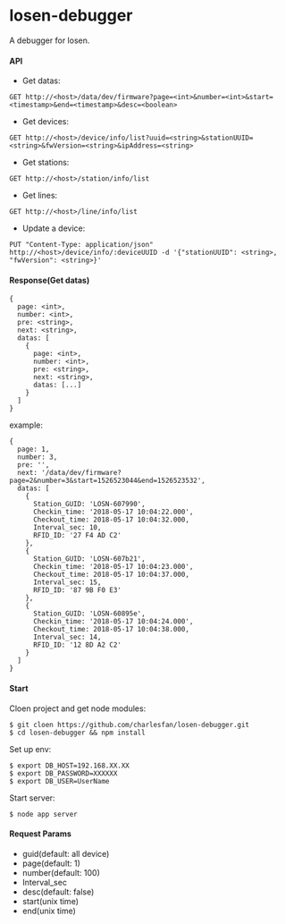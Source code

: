 # losen-debugger
A debugger for losen.
#### API
* Get datas:
```
GET http://<host>/data/dev/firmware?page=<int>&number=<int>&start=<timestamp>&end=<timestamp>&desc=<boolean>
```
* Get devices:
```
GET http://<host>/device/info/list?uuid=<string>&stationUUID=<string>&fwVersion=<string>&ipAddress=<string>
```
* Get stations:
```
GET http://<host>/station/info/list
```
* Get lines:
```
GET http://<host>/line/info/list
```
* Update a device:
```
PUT "Content-Type: application/json" http://<host>/device/info/:deviceUUID -d '{"stationUUID": <string>, "fwVersion": <string>}'
```
#### Response(Get datas)
```
{
  page: <int>,
  number: <int>,
  pre: <string>,
  next: <string>,
  datas: [
    {
      page: <int>,
      number: <int>,
      pre: <string>,
      next: <string>,
      datas: [...]
    }
  ]
}
```
example:
```
{
  page: 1,
  number: 3,
  pre: '',
  next: '/data/dev/firmware?page=2&number=3&start=1526523044&end=1526523532',
  datas: [
    {
      Station_GUID: 'LOSN-607990', 
      Checkin_time: '2018-05-17 10:04:22.000', 
      Checkout_time: 2018-05-17 10:04:32.000, 
      Interval_sec: 10, 
      RFID_ID: '27 F4 AD C2'
    },
    {
      Station_GUID: 'LOSN-607b21', 
      Checkin_time: '2018-05-17 10:04:23.000', 
      Checkout_time: 2018-05-17 10:04:37.000, 
      Interval_sec: 15, 
      RFID_ID: '87 9B F0 E3'
    },
    {
      Station_GUID: 'LOSN-60895e', 
      Checkin_time: '2018-05-17 10:04:24.000', 
      Checkout_time: 2018-05-17 10:04:38.000, 
      Interval_sec: 14, 
      RFID_ID: '12 8D A2 C2'
    }
  ]
}
```
#### Start
Cloen project and get node modules:
```
$ git cloen https://github.com/charlesfan/losen-debugger.git
$ cd losen-debugger && npm install
```
Set up env:
```
$ export DB_HOST=192.168.XX.XX
$ export DB_PASSWORD=XXXXXX
$ export DB_USER=UserName
```
Start server:
```
$ node app server
```

#### Request Params
* guid(default: all device)
* page(default: 1)
* number(default: 100)
* Interval_sec
* desc(default: false)
* start(unix time)
* end(unix time)
